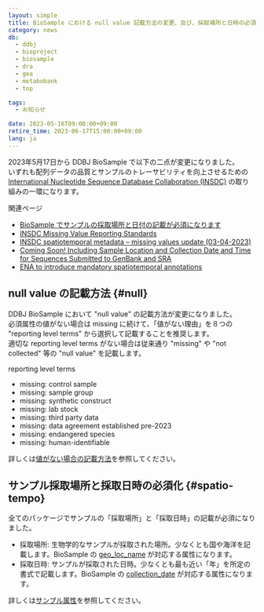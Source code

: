 ```yaml
---
layout: simple
title: BioSample における null value 記載方法の変更、及び、採取場所と日時の必須化
category: news
db:
  - ddbj
  - bioproject
  - biosample
  - dra
  - gea
  - metabobank
  - top

tags:
  - お知らせ

date: 2023-05-16T09:00:00+09:00
retire_time: 2023-06-17T15:00:00+09:00
lang: ja
---
```


2023年5月17日から DDBJ BioSample で以下の二点が変更になりました。  
いずれも配列データの品質とサンプルのトレーサビリティを向上させるための [International Nucleotide Sequence Database Collaboration (INSDC)](https://www.insdc.org/) の取り組みの一環になります。　　

関連ページ　　　
* [BioSample でサンプルの採取場所と日付の記載が必須になります](/news/ja/2023-05-02.html)
* [INSDC Missing Value Reporting Standards](https://www.insdc.org/submitting-standards/missing-value-reporting/)
* [INSDC spatiotemporal metadata – missing values update (03-04-2023)](https://www.insdc.org/news/insdc-spatiotemporal-metadata-missing-values-update-03-04-2023/)
* [Coming Soon! Including Sample Location and Collection Date and Time for Sequences Submitted to GenBank and SRA](https://ncbiinsights.ncbi.nlm.nih.gov/2023/05/01/sequences-genbank-sra/)
* [ENA to introduce mandatory spatiotemporal annotations](https://www.ebi.ac.uk/about/news/updates-from-data-resources/ena-spatiotemporal-metadata/)

## null value の記載方法 {#null}

DDBJ BioSample において "null value" の記載方法が変更になりました。  
必須属性の値がない場合は missing に続けて、「値がない理由」を８つの "reporting level terms" から選択して記載することを推奨します。  
適切な reporting level terms がない場合は従来通り "missing" や "not collected" 等の "null value" を記載します。

reporting level terms    
* missing: control sample
* missing: sample group
* missing: synthetic construct
* missing: lab stock
* missing: third party data
* missing: data agreement established pre-2023
* missing: endangered species
* missing: human-identifiable

詳しくは[値がない場合の記載方法](/biosample/submission.html#missing-value-reporting)を参照してください。

## サンプル採取場所と採取日時の必須化 {#spatio-tempo}

全てのパッケージでサンプルの「採取場所」と「採取日時」の記載が必須になりました。

* 採取場所: 生物学的なサンプルが採取された場所。少なくとも国や海洋を記載します。BioSample の [geo_loc_name](/biosample/attribute.html#geo_loc_name) が対応する属性になります。
* 採取日時: サンプルが採取された日時。少なくとも最も近い「年」を所定の書式で記載します。BioSample の [collection_date](/biosample/attribute.html#collection_date) が対応する属性になります。

詳しくは[サンプル属性](/biosample/attribute.html)を参照してください。



